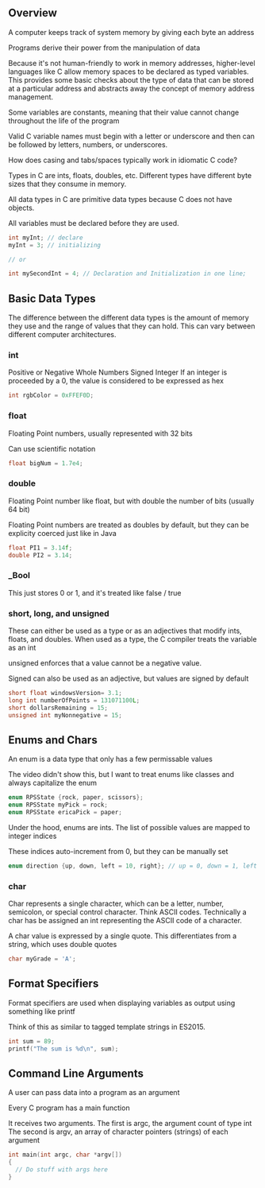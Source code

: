 ## Overview

A computer keeps track of system memory by giving each byte an address

Programs derive their power from the manipulation of data

Because it's not human-friendly to work in memory addresses, higher-level languages like C allow memory spaces to be declared as typed variables. This provides some basic checks about the type of data that can be stored at a particular address and abstracts away the concept of memory address management.

Some variables are constants, meaning that their value cannot change throughout the life of the program

Valid C variable names must begin with a letter or underscore and then can be followed by letters, numbers, or underscores.

How does casing and tabs/spaces typically work in idiomatic C code?

Types in C are ints, floats, doubles, etc. Different types have different byte sizes that they consume in memory.

All data types in C are primitive data types because C does not have objects.

All variables must be declared before they are used.

```c
int myInt; // declare
myInt = 3; // initializing

// or

int mySecondInt = 4; // Declaration and Initialization in one line;
```

## Basic Data Types

The difference between the different data types is the amount of memory they use and the range of values that they can hold. This can vary between different computer architectures.

### int

Positive or Negative Whole Numbers
Signed Integer
If an integer is proceeded by a 0, the value is considered to be expressed as hex

```c
int rgbColor = 0xFFEF0D;
```

### float

Floating Point numbers, usually represented with 32 bits

Can use scientific notation

```c
float bigNum = 1.7e4;
```

### double

Floating Point number like float, but with double the number of bits (usually 64 bit)

Floating Point numbers are treated as doubles by default, but they can be explicity coerced just like in Java

```c
float PI1 = 3.14f;
double PI2 = 3.14;
```

### \_Bool

This just stores 0 or 1, and it's treated like false / true

### short, long, and unsigned

These can either be used as a type or as an adjectives that modify ints, floats, and doubles.
When used as a type, the C compiler treats the variable as an int

unsigned enforces that a value cannot be a negative value.

Signed can also be used as an adjective, but values are signed by default

```c
short float windowsVersion= 3.1;
long int numberOfPoints = 131071100L;
short dollarsRemaining = 15;
unsigned int myNonnegative = 15;
```

## Enums and Chars

An enum is a data type that only has a few permissable values

The video didn't show this, but I want to treat enums like classes and always capitalize the enum

```c
enum RPSState {rock, paper, scissors};
enum RPSState myPick = rock;
enum RPSState ericaPick = paper;
```

Under the hood, enums are ints. The list of possible values are mapped to integer indices

These indices auto-increment from 0, but they can be manually set

```c
enum direction {up, down, left = 10, right}; // up = 0, down = 1, left = 10, right = 11
```

### char

Char represents a single character, which can be a letter, number, semicolon, or special control character.
Think ASCII codes. Technically a char has be assigned an int representing the ASCII code of a character.

A char value is expressed by a single quote. This differentiates from a string, which uses double quotes

```c
char myGrade = 'A';
```

## Format Specifiers

Format specifiers are used when displaying variables as output using something like printf

Think of this as similar to tagged template strings in ES2015.

```c
int sum = 89;
printf("The sum is %d\n", sum);
```

## Command Line Arguments

A user can pass data into a program as an argument

Every C program has a main function

It receives two arguments.
The first is argc, the argument count of type int
The second is argv, an array of character pointers (strings) of each argument

```c
int main(int argc, char *argv[])
{
  // Do stuff with args here
}
```
